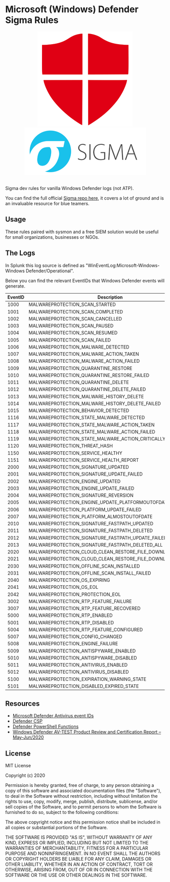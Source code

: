 # Microsoft (Windows) Defender Sigma Rules

<p align="center">
  <img src="https://github.com/diskurse/windef-detect/blob/master/images/manually-update-definitions-for-windows-defender-in-windows-10-red-png-windows-300_300.png?raw=true"><br>
  <img src="https://github.com/diskurse/windef-detect/blob/master/images/Sigma_0.3.png?raw=true"><br><br>
</p>

Sigma dev rules for vanilla Windows Defender logs (not ATP).

You can find the full official [Sigma repo here](https://github.com/Neo23x0/sigma), it covers a lot of ground and is an invaluable resource for blue teamers.

## Usage

These rules paired with sysmon and a free SIEM solution would be useful for small organizations, businesses or NGOs.


## The Logs

In Splunk this log source is defined as "WinEventLog:Microsoft-Windows-Windows Defender/Operational".


Below you can find the relevant EventIDs that Windows Defender events will generate.

| EventID | Description |
| --------| ------------- |
| 1000  | MALWAREPROTECTION_SCAN_STARTED      |
| 1001  | MALWAREPROTECTION_SCAN_COMPLETED    |
| 1002  | MALWAREPROTECTION_SCAN_CANCELLED    |
| 1003  | MALWAREPROTECTION_SCAN_PAUSED       |
| 1004  | MALWAREPROTECTION_SCAN_RESUMED      |
| 1005  | MALWAREPROTECTION_SCAN_FAILED      |
| 1006  | MALWAREPROTECTION_MALWARE_DETECTED  |
| 1007  | MALWAREPROTECTION_MALWARE_ACTION_TAKEN |
| 1008  | MALWAREPROTECTION_MALWARE_ACTION_FAILED |
| 1009  | MALWAREPROTECTION_QUARANTINE_RESTORE |
| 1010  | MALWAREPROTECTION_QUARANTINE_RESTORE_FAILED |
| 1011  | MALWAREPROTECTION_QUARANTINE_DELETE |
| 1012  | MALWAREPROTECTION_QUARANTINE_DELETE_FAILED |
| 1013  | MALWAREPROTECTION_MALWARE_HISTORY_DELETE |
| 1014  | MALWAREPROTECTION_MALWARE_HISTORY_DELETE_FAILED |
| 1015  | MALWAREPROTECTION_BEHAVIOR_DETECTED |      
| 1116  | MALWAREPROTECTION_STATE_MALWARE_DETECTED |      
| 1117  | MALWAREPROTECTION_STATE_MALWARE_ACTION_TAKEN |      
| 1118  | MALWAREPROTECTION_STATE_MALWARE_ACTION_FAILED |      
| 1119  | MALWAREPROTECTION_STATE_MALWARE_ACTION_CRITICALLY_FAILED |  
| 1120  | MALWAREPROTECTION_THREAT_HASH |
| 1150  | MALWAREPROTECTION_SERVICE_HEALTHY |
| 1151  | MALWAREPROTECTION_SERVICE_HEALTH_REPORT |
| 2000  | MALWAREPROTECTION_SIGNATURE_UPDATED |
| 2001  | MALWAREPROTECTION_SIGNATURE_UPDATE_FAILED |
| 2002  | MALWAREPROTECTION_ENGINE_UPDATED |
| 2003  | MALWAREPROTECTION_ENGINE_UPDATE_FAILED |
| 2004  | MALWAREPROTECTION_SIGNATURE_REVERSION |
| 2005  | MALWAREPROTECTION_ENGINE_UPDATE_PLATFORMOUTOFDATE |
| 2006  | MALWAREPROTECTION_PLATFORM_UPDATE_FAILED |
| 2007  | MALWAREPROTECTION_PLATFORM_ALMOSTOUTOFDATE |
| 2010  | MALWAREPROTECTION_SIGNATURE_FASTPATH_UPDATED |
| 2011  | MALWAREPROTECTION_SIGNATURE_FASTPATH_DELETED |
| 2012  | MALWAREPROTECTION_SIGNATURE_FASTPATH_UPDATE_FAILED |
| 2013  | MALWAREPROTECTION_SIGNATURE_FASTPATH_DELETED_ALL |
| 2020  | MALWAREPROTECTION_CLOUD_CLEAN_RESTORE_FILE_DOWNLOADED |
| 2021  | MALWAREPROTECTION_CLOUD_CLEAN_RESTORE_FILE_DOWNLOAD_FAILED |
| 2030  | MALWAREPROTECTION_OFFLINE_SCAN_INSTALLED |
| 2031  | MALWAREPROTECTION_OFFLINE_SCAN_INSTALL_FAILED |
| 2040  | MALWAREPROTECTION_OS_EXPIRING |
| 2041  | MALWAREPROTECTION_OS_EOL |
| 2042  | MALWAREPROTECTION_PROTECTION_EOL |
| 3002  | MALWAREPROTECTION_RTP_FEATURE_FAILURE |
| 3007  | MALWAREPROTECTION_RTP_FEATURE_RECOVERED |
| 5000  | MALWAREPROTECTION_RTP_ENABLED |
| 5001  | MALWAREPROTECTION_RTP_DISABLED |
| 5004  | MALWAREPROTECTION_RTP_FEATURE_CONFIGURED |
| 5007  | MALWAREPROTECTION_CONFIG_CHANGED |
| 5008  | MALWAREPROTECTION_ENGINE_FAILURE |
| 5009  | MALWAREPROTECTION_ANTISPYWARE_ENABLED |
| 5010  | MALWAREPROTECTION_ANTISPYWARE_DISABLED |
| 5011  | MALWAREPROTECTION_ANTIVIRUS_ENABLED |
| 5012  | MALWAREPROTECTION_ANTIVIRUS_DISABLED |
| 5100  | MALWAREPROTECTION_EXPIRATION_WARNING_STATE |
| 5101  | MALWAREPROTECTION_DISABLED_EXPIRED_STATE |


## Resources

+ [Microsoft Defender Antivirus event IDs](https://docs.microsoft.com/en-us/windows/security/threat-protection/microsoft-defender-antivirus/troubleshoot-microsoft-defender-antivirus)
+ [Defender CSP](https://docs.microsoft.com/en-us/windows/client-management/mdm/defender-csp)
+ [Defender PowerShell Functions](https://docs.microsoft.com/en-us/powershell/module/defender/?view=win10-ps)
+ [Windows Defender AV-TEST Product Review and Certification Report – May-Jun/2020](https://www.av-test.org/en/antivirus/home-windows/windows-10/june-2020/microsoft-defender-4.18-202416/)


## License

MIT License

Copyright (c) 2020

Permission is hereby granted, free of charge, to any person obtaining a copy
of this software and associated documentation files (the "Software"), to deal
in the Software without restriction, including without limitation the rights
to use, copy, modify, merge, publish, distribute, sublicense, and/or sell
copies of the Software, and to permit persons to whom the Software is
furnished to do so, subject to the following conditions:

The above copyright notice and this permission notice shall be included in all
copies or substantial portions of the Software.

THE SOFTWARE IS PROVIDED "AS IS", WITHOUT WARRANTY OF ANY KIND, EXPRESS OR
IMPLIED, INCLUDING BUT NOT LIMITED TO THE WARRANTIES OF MERCHANTABILITY,
FITNESS FOR A PARTICULAR PURPOSE AND NONINFRINGEMENT. IN NO EVENT SHALL THE
AUTHORS OR COPYRIGHT HOLDERS BE LIABLE FOR ANY CLAIM, DAMAGES OR OTHER
LIABILITY, WHETHER IN AN ACTION OF CONTRACT, TORT OR OTHERWISE, ARISING FROM,
OUT OF OR IN CONNECTION WITH THE SOFTWARE OR THE USE OR OTHER DEALINGS IN THE
SOFTWARE.
